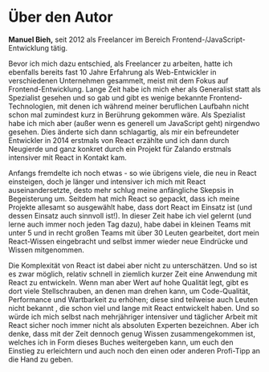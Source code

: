 # Über den Autor

**Manuel Bieh,** seit 2012 als Freelancer im Bereich Frontend-/JavaScript-Entwicklung tätig.

Bevor ich mich dazu entschied, als Freelancer zu arbeiten, hatte ich ebenfalls bereits fast 10 Jahre Erfahrung als Web-Entwickler in verschiedenen Unternehmen gesammelt, meist mit dem Fokus auf Frontend-Entwicklung. Lange Zeit habe ich mich eher als Generalist statt als Spezialist gesehen und so gab und gibt es wenige bekannte Frontend-Technologien, mit denen ich während meiner beruflichen Laufbahn nicht schon mal zumindest kurz in Berührung gekommen wäre. Als Spezialist habe ich mich aber \(außer wenn es generell um JavaScript geht\) nirgendwo gesehen. Dies änderte sich dann schlagartig, als mir ein befreundeter Entwickler in 2014 erstmals von React erzählte und ich dann durch Neugierde und ganz konkret durch ein Projekt für Zalando erstmals intensiver mit React in Kontakt kam.

Anfangs fremdelte ich noch etwas - so wie übrigens viele, die neu in React einsteigen, doch je länger und intensiver ich mich mit React auseinandersetzte, desto mehr schlug meine anfängliche Skepsis in Begeisterung um. Seitdem hat mich React so gepackt, dass ich meine Projekte allesamt so ausgewählt habe, dass dort React im Einsatz ist \(und dessen Einsatz auch sinnvoll ist!\). In dieser Zeit habe ich viel gelernt \(und lerne auch immer noch jeden Tag dazu\), habe dabei in kleinen Teams mit unter 5 und in recht großen Teams mit über 30 Leuten gearbeitet, dort mein React-Wissen eingebracht und selbst immer wieder neue Eindrücke und Wissen mitgenommen.

Die Komplexität von React ist dabei aber nicht zu unterschätzen. Und so ist es zwar möglich, relativ schnell in ziemlich kurzer Zeit eine Anwendung mit React zu entwickeln. Wenn man aber Wert auf hohe Qualität legt, gibt es dort viele Stellschrauben, an denen man drehen kann, um Code-Qualität, Performance und Wartbarkeit zu erhöhen; diese sind teilweise auch Leuten nicht bekannt , die schon viel und lange mit React entwickelt haben. Und so würde ich mich selbst nach mehrjähriger intensiver und täglicher Arbeit mit React sicher noch immer nicht als absoluten Experten bezeichnen. Aber ich denke, dass mit der Zeit dennoch genug Wissen zusammengekommen ist, welches ich in Form dieses Buches weitergeben kann, um euch den Einstieg zu erleichtern und auch noch den einen oder anderen Profi-Tipp an die Hand zu geben.

